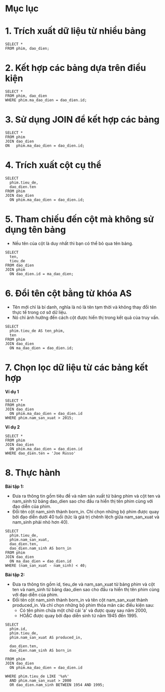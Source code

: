 # Mục lục

# 1. Trích xuất dữ liệu từ nhiều bảng
```
SELECT *
FROM phim, dao_dien;
```
# 2. Kết hợp các bảng dựa trên điều kiện
```
SELECT *
FROM phim, dao_dien
WHERE phim.ma_dao_dien = dao_dien.id;
```
# 3. Sử dụng JOIN để kết hợp các bảng
```
SELECT *
FROM phim
JOIN dao_dien
ON   phim.ma_dao_dien = dao_dien.id;
```
# 4. Trích xuất cột cụ thể
```
SELECT
  phim.tieu_de,
  dao_dien.ten
FROM phim
JOIN dao_dien
  ON phim.ma_dao_dien = dao_dien.id;
```
# 5. Tham chiếu đến cột mà không sử dụng tên bảng
- Nếu tên của cột là duy nhất thì bạn có thể bỏ qua tên bảng.
```
SELECT
  ten,
  tieu_de
FROM dao_dien
JOIN phim
  ON dao_dien.id = ma_dao_dien;
```
# 6. Đổi tên cột bằng từ khóa AS
- Tên mới chỉ là bí danh, nghĩa là nó là tên tạm thời và không thay đổi tên thực tế trong cơ sở dữ liệu.
- Nó chỉ ảnh hưởng đến cách cột được hiển thị trong kết quả của truy vấn.
```
SELECT 
  phim.tieu_de AS ten_phim,
  ten
FROM phim
JOIN dao_dien
  ON ma_dao_dien = dao_dien.id;
```
# 7. Chọn lọc dữ liệu từ các bảng kết hợp
**Ví dụ 1**
```
SELECT *
FROM phim
JOIN dao_dien
  ON phim.ma_dao_dien = dao_dien.id 
WHERE phim.nam_san_xuat > 2015;
```

**Ví dụ 2**
```
SELECT *
FROM phim
JOIN dao_dien
  ON phim.ma_dao_dien = dao_dien.id 
WHERE dao_dien.ten = 'Joe Russo'
```
# 8. Thực hành
**Bài tập 1:** 
- Đưa ra thông tin gồm tiêu đề và năm sản xuất từ bảng phim và cột ten và nam_sinh từ bảng dao_dien sao cho đầu ra hiển thị tên phim cùng với đạo diễn của phim.
- Đổi tên cột nam_sinh thành born_in. Chỉ chọn những bộ phim được quay bởi đạo diễn dưới 40 tuổi (tức là giá trị chênh lệch giữa nam_san_xuat và nam_sinh phải nhỏ hơn 40).
```
SELECT 
  phim.tieu_de,
  phim.nam_san_xuat,
  dao_dien.ten,
  dao_dien.nam_sinh AS born_in
FROM phim
JOIN dao_dien
  ON ma_dao_dien = dao_dien.id
WHERE (nam_san_xuat - nam_sinh) < 40;
```
**Bài tập 2:**
- Đưa ra thông tin gồm id, tieu_de và nam_san_xuat từ bảng phim và cột ten và nam_sinh từ bảng dao_dien sao cho đầu ra hiển thị tên phim cùng với đạo diễn của phim.
- Đổi tên cột nam_sinh thành born_in và tên cột nam_san_xuat thành produced_in. Và chỉ chọn những bộ phim thỏa mãn các điều kiện sau:
  + Có tên phim chứa một chữ cái 'a' và được quay sau năm 2000,
  + HOẶC được quay bởi đạo diễn sinh từ năm 1945 đến 1995.
```
SELECT 
  phim.id,
  phim.tieu_de,
  phim.nam_san_xuat AS produced_in,
  
  dao_dien.ten,
  dao_dien.nam_sinh AS born_in
  
FROM phim
JOIN dao_dien
  ON phim.ma_dao_dien = dao_dien.id

WHERE phim.tieu_de LIKE '%a%'
  AND phim.nam_san_xuat > 2000
  OR dao_dien.nam_sinh BETWEEN 1954 AND 1995;
```
